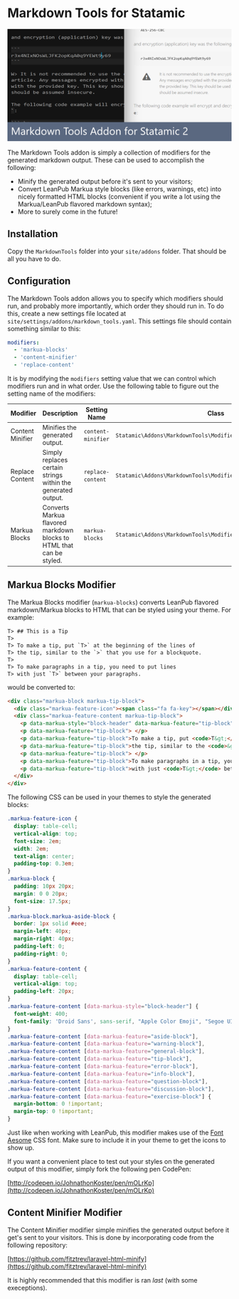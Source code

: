 # Markdown Tools for Statamic

![](md_tools.png)

The Markdown Tools addon is simply a collection of modifiers for the generated markdown output. These can be used to accomplish the following:

* Minify the generated output before it's sent to your visitors;
* Convert LeanPub Markua style blocks (like errors, warnings, etc) into nicely formatted HTML blocks (convenient if you write a lot using the Markua/LeanPub flavored markdown syntax);
* More to surely come in the future!

## Installation

Copy the `MarkdownTools` folder into your `site/addons` folder. That should be all you have to do.

## Configuration

The Markdown Tools addon allows you to specify which modifiers should run, and probably more importantly, which order they should run in. To do this, create a new settings file located at `site/settings/addons/markdown_tools.yaml`. This settings file should contain something similar to this:

```yaml
modifiers:
  - 'markua-blocks'
  - 'content-minifier'
  - 'replace-content'
```

It is by modifying the `modifiers` setting value that we can control which modifiers run and in what order. Use the following table to figure out the setting name of the modifiers:

| Modifier | Description | Setting Name | Class |
|---|---|---|---|
| Content Minifier | Minifies the generated output. | `content-minifier` | `Statamic\Addons\MarkdownTools\Modifiers\ContentMinifierModifier` |
| Replace Content | Simply replaces certain strings within the generated output. | `replace-content` | `Statamic\Addons\MarkdownTools\Modifiers\ReplaceContentModifier` |
| Markua Blocks | Converts Markua flavored markdown blocks to HTML that can be styled. | `markua-blocks` | `Statamic\Addons\MarkdownTools\Modifiers\MarkuaBlocksModifier` |

## Markua Blocks Modifier

The Markua Blocks modifier (`markua-blocks`) converts LeanPub flavored markdown/Markua blocks to HTML that can be styled using your theme. For example:

```
T> ## This is a Tip
T>
T> To make a tip, put `T>` at the beginning of the lines of
T> the tip, similar to the `>` that you use for a blockquote.
T>
T> To make paragraphs in a tip, you need to put lines
T> with just `T>` between your paragraphs.
```

would be converted to:

```html
<div class="markua-block markua-tip-block">
  <div class="markua-feature-icon"><span class="fa fa-key"></span></div>
  <div class="markua-feature-content markua-tip-block">
    <p data-markua-style="block-header" data-markua-feature="tip-block"> This is a Tip</p>
    <p data-markua-feature="tip-block"> </p>
    <p data-markua-feature="tip-block">To make a tip, put <code>T&gt;</code> at the beginning of the lines of </p>
    <p data-markua-feature="tip-block">the tip, similar to the <code>&gt;</code> that you use for a blockquote. </p>
    <p data-markua-feature="tip-block"> </p>
    <p data-markua-feature="tip-block">To make paragraphs in a tip, you need to put lines </p>
    <p data-markua-feature="tip-block">with just <code>T&gt;</code> between your paragraphs.</p>
  </div>
</div>
```

The following CSS can be used in your themes to style the generated blocks:

```css
.markua-feature-icon {
  display: table-cell;
  vertical-align: top;
  font-size: 2em;
  width: 2em;
  text-align: center;
  padding-top: 0.3em;
}
.markua-block {
  padding: 10px 20px;
  margin: 0 0 20px;
  font-size: 17.5px;
}
.markua-block.markua-aside-block {
  border: 1px solid #eee;
  margin-left: 40px;
  margin-right: 40px;
  padding-left: 0;
  padding-right: 0;
}
.markua-feature-content {
  display: table-cell;
  vertical-align: top;
  padding-left: 20px;
}
.markua-feature-content [data-markua-style="block-header"] {
  font-weight: 400;
  font-family: 'Droid Sans', sans-serif, "Apple Color Emoji", "Segoe UI Emoji", "Segoe UI Symbol";
}
.markua-feature-content [data-markua-feature="aside-block"],
.markua-feature-content [data-markua-feature="warning-block"],
.markua-feature-content [data-markua-feature="general-block"],
.markua-feature-content [data-markua-feature="tip-block"],
.markua-feature-content [data-markua-feature="error-block"],
.markua-feature-content [data-markua-feature="info-block"],
.markua-feature-content [data-markua-feature="question-block"],
.markua-feature-content [data-markua-feature="discussion-block"],
.markua-feature-content [data-markua-feature="exercise-block"] {
  margin-bottom: 0 !important;
  margin-top: 0 !important;
}

```

Just like when working with LeanPub, this modifier makes use of the [Font Aesome](http://fontawesome.io/) CSS font. Make sure to include it in your theme to get the icons to show up.

If you want a convenient place to test out your styles on the generated output of this modifier, simply fork the following pen CodePen:

[http://codepen.io/JohnathonKoster/pen/mOLrKp](http://codepen.io/JohnathonKoster/pen/mOLrKp)

## Content Minifier Modifier

The Content Minifier modifier simple minifies the generated output before it get's sent to your visitors. This is done by incorporating code from the following repository:

[https://github.com/fitztrev/laravel-html-minify](https://github.com/fitztrev/laravel-html-minify)

It is highly recommended that this modifier is ran *last* (with some execeptions).